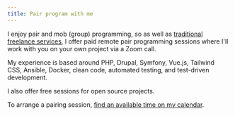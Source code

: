 ```yaml
---
title: Pair program with me
---
```


I enjoy pair and mob (group) programming, so as well as [traditional freelance
services][0], I offer paid remote pair programming sessions where I'll work
with you on your own project via a Zoom call.

My experience is based around PHP, Drupal, Symfony, Vue.js, Tailwind CSS,
Ansible, Docker, clean code, automated testing, and test-driven development.

I also offer free sessions for open source projects.

To arrange a pairing session, [find an available time on my calendar][1].

[0]: /drupal-php-developer
[1]: {{site.savvycal.url}}
